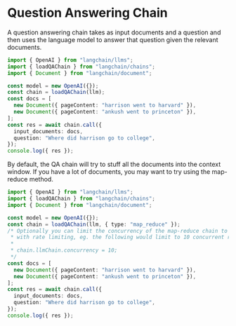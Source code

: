 # Question Answering Chain

A question answering chain takes as input documents and a question and then uses the language model to answer that question given the relevant documents.

```typescript
import { OpenAI } from "langchain/llms";
import { loadQAChain } from "langchain/chains";
import { Document } from "langchain/document";

const model = new OpenAI({});
const chain = loadQAChain(llm);
const docs = [
  new Document({ pageContent: "harrison went to harvard" }),
  new Document({ pageContent: "ankush went to princeton" }),
];
const res = await chain.call({
  input_documents: docs,
  question: "Where did harrison go to college",
});
console.log({ res });
```

By default, the QA chain will try to stuff all the documents into the context window.
If you have a lot of documents, you may want to try using the map-reduce method.

```typescript
import { OpenAI } from "langchain/llms";
import { loadQAChain } from "langchain/chains";
import { Document } from "langchain/document";

const model = new OpenAI({});
const chain = loadQAChain(llm, { type: "map_reduce" });
/* Optionally you can limit the concurrency of the map-reduce chain to help
 * with rate limiting, eg. the following would limit to 10 concurrent requests
 *
 * chain.llmChain.concurrency = 10;
 */
const docs = [
  new Document({ pageContent: "harrison went to harvard" }),
  new Document({ pageContent: "ankush went to princeton" }),
];
const res = await chain.call({
  input_documents: docs,
  question: "Where did harrison go to college",
});
console.log({ res });
```
